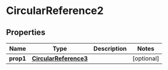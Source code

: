 
# CircularReference2

## Properties
| Name | Type | Description | Notes |
| ------------ | ------------- | ------------- | ------------- |
| **prop1** | [**CircularReference3**](CircularReference3.md) |  |  [optional] |



